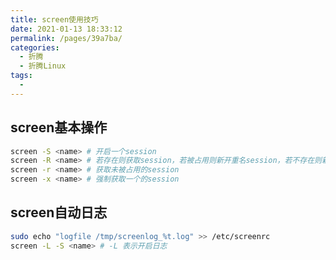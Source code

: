 ```yaml
---
title: screen使用技巧
date: 2021-01-13 18:33:12
permalink: /pages/39a7ba/
categories:
  - 折腾
  - 折腾Linux
tags:
  - 
---
```



## screen基本操作
```bash
screen -S <name> # 开启一个session
screen -R <name> # 若存在则获取session，若被占用则新开重名session，若不存在则新建session
screen -r <name> # 获取未被占用的session
screen -x <name> # 强制获取一个的session
```

## screen自动日志
```bash
sudo echo "logfile /tmp/screenlog_%t.log" >> /etc/screenrc
screen -L -S <name> # -L 表示开启日志
```